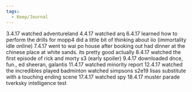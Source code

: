 ```yaml
---
tags:
  - Keep/Journal
---
```


3.4.17
watched adventureland
4.4.17
watched arq
6.4.17
learned how to perform the drills for mopp4
did a little bit of thinking about iio (immortality idle online)
7.4.17
went to wai po house after booking out
had dinner at the chinese place at white sands. its pretty good actually
8.4.17
watched the first episode of rick and morty s3 (early spoiler)
9.4.17
downloaded dnce, fun., ed sheeran, galantis
11.4.17
watched minority report
12.4.17
watched the incredibles
played badminton
watched simpsons s2e19 lisas substitute with a touching ending scene
17.4.17
watched spy
18.4.17
muster parade
tverksky intelligence test